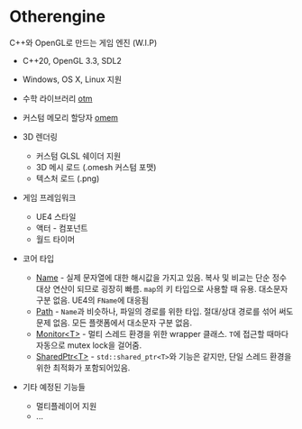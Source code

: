 # Otherengine

C++와 OpenGL로 만드는 게임 엔진 (W.I.P)

* C++20, OpenGL 3.3, SDL2

* Windows, OS X, Linux 지원

* 수학 라이브러리 [otm](https://github.com/Othereum/otm)

* 커스텀 메모리 할당자 [omem](https://github.com/Othereum/omem)

* 3D 렌더링
  * 커스텀 GLSL 쉐이더 지원
  * 3D 메시 로드 (.omesh 커스텀 포맷)
  * 텍스처 로드 (.png)

* 게임 프레임워크
  * UE4 스타일
  * 액터 - 컴포넌트
  * 월드 타이머

* 코어 타입
  * [Name](https://github.com/Othereum/Otherengine/blob/master/Source/Public/Name.hpp) - 실제 문자열에 대한 해시값을 가지고 있음. 복사 및 비교는 단순 정수 대상 연산이 되므로 굉장히 빠름. `map`의 키 타입으로 사용할 때 유용. 대소문자 구분 없음. UE4의 `FName`에 대응됨
  * [Path](https://github.com/Othereum/Otherengine/blob/master/Source/Public/Path.hpp) - `Name`과 비슷하나, 파일의 경로를 위한 타입. 절대/상대 경로를 섞어 써도 문제 없음. 모든 플랫폼에서 대소문자 구분 없음.
  * [Monitor\<T\>](https://github.com/Othereum/Otherengine/blob/master/Source/Public/Templates/Monitor.hpp) - 멀티 스레드 환경을 위한 wrapper 클래스. `T`에 접근할 때마다 자동으로 mutex lock을 걸어줌.
  * [SharedPtr\<T\>](https://github.com/Othereum/Otherengine/blob/master/Source/Public/Templates/SharedPtr.hpp) - `std::shared_ptr<T>`와 기능은 같지만, 단일 스레드 환경을 위한 최적화가 포함되어있음.

* 기타 예정된 기능들
  * 멀티플레이어 지원
  * ...
